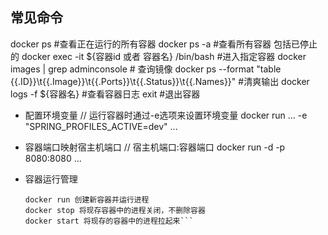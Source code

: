## 常见命令
docker ps #查看正在运行的所有容器
docker ps -a #查看所有容器 包括已停止的 
docker exec -it ${容器id 或者 容器名} /bin/bash #进入指定容器
docker images | grep adminconsole # 查询镜像
docker ps --format "table {{.ID}}\t{{.Image}}\t{{.Ports}}\t{{.Status}}\t{{.Names}}" #清爽输出
docker logs -f ${容器名} #查看容器日志
exit #退出容器

- 配置环境变量
  // 运行容器时通过-e选项来设置环境变量
  docker run ... -e "SPRING_PROFILES_ACTIVE=dev" ...

- 容器端口映射宿主机端口
  // 宿主机端口:容器端口
  docker run -d -p 8080:8080 ...

- 容器运行管理
  ```docker rm 删除容器
  docker run 创建新容器并运行进程
  docker stop 将现存容器中的进程关闭，不删除容器
  docker start 将现存的容器中的进程拉起来```

